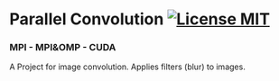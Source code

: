# Parallel Convolution [![License MIT][badge-license]](LICENSE.txt)

### MPI - MPI&OMP - CUDA

A Project for image convolution. Applies filters (blur) to images.

[badge-license]: https://img.shields.io/badge/license-MIT-green.svg?style=flat-square
